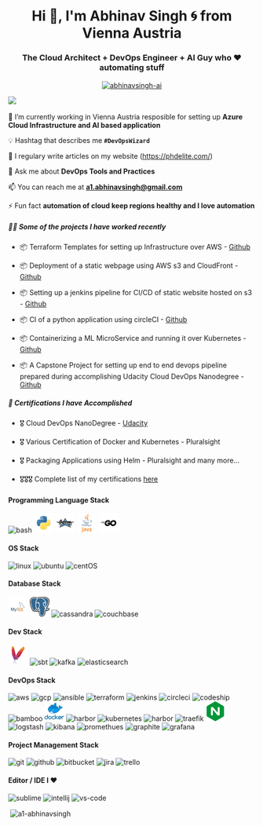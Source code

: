 <h1 align="center">Hi 👋, I'm Abhinav Singh 🌀 from Vienna Austria</h1>
<h3 align="center">The Cloud Architect + DevOps Engineer + AI Guy who ♥ automating stuff</h3>

<p align="center">
<a href="http://linkedin.com/in/abhinavsingh-ai" target="blank">
  <img align="center" src="https://cdn.jsdelivr.net/npm/simple-icons@3/icons/linkedin.svg" alt="abhinavsingh-ai" width="22px" />
</a>
</p>

![](https://komarev.com/ghpvc/?username=yatharth0045&style=flat-square&color=blue)

🏢 I’m currently working in Vienna Austria resposible for setting up **Azure Cloud Infrastructure and AI based application**

💡 Hashtag that describes me **`#DevOpsWizard`**

📝 I regulary write articles on my website (https://phdelite.com/)

💬 Ask me about **DevOps Tools and Practices**

📫 You can reach me at **a1.abhinavsingh@gmail.com**

⚡ Fun fact **automation of cloud keep regions healthy and I love automation** 

##### 👨‍💻 Some of the projects I have worked recently

- 📦 Terraform Templates for setting up Infrastructure over AWS - [Github](https://github.com/a1-abhinavsingh/terraform-quickstart)

- 📦 Deployment of a static webpage using AWS s3 and CloudFront - [Github](https://github.com/a1-abhinavsingh/s3-cloudFront)

- 📦 Setting up a jenkins pipeline for CI/CD of static website hosted on s3 - [Github](https://github.com/a1-abhinavsingh/static)

- 📦 CI of a python application using circleCI - [Github](https://github.com/a1-abhinavsingh/docker-python-app)

- 📦 Containerizing a ML MicroService and running it over Kubernetes - [Github](https://github.com/a1-abhinavsingh/operationalize-ml-microservice-api)

- 📦 A Capstone Project for setting up end to end devops pipeline prepared during accomplishing Udacity Cloud DevOps Nanodegree - [Github](https://github.com/a1-abhinavsingh/capstone-udacity)   

##### 🧾 Certifications I have Accomplished

- 🎖 Cloud DevOps NanoDegree - [Udacity](https://graduation.udacity.com/confirm/CJFQAAKGVM)

- 🎖 Various Certification of Docker and Kubernetes - Pluralsight

- 🎖 Packaging Applications using Helm - Pluralsight and many more...

- 🎖🎖🎖 Complete list of my certifications [here](https://stackoverflow.com/users/story/81772298843)

#### Programming Language Stack
<p align="left"><img src="https://www.vectorlogo.zone/logos/gnu_bash/gnu_bash-icon.svg" alt="bash" title="bash" title="bash" width="40" height="40"/>  
  <img src="https://raw.githubusercontent.com/github/explore/80688e429a7d4ef2fca1e82350fe8e3517d3494d/topics/python/python.png" alt="python" title="python" width="40" height="40"/> 
  <img src="https://raw.githubusercontent.com/github/explore/b15b6cf1726418913aafbf337a749dded180279d/topics/groovy/groovy.png" alt="groovy" title="groovy" width="40" height="40"/>  
  <img src="https://raw.githubusercontent.com/github/explore/80688e429a7d4ef2fca1e82350fe8e3517d3494d/topics/java/java.png" alt="java" title="C#" width="40" height="40"/>  
  <img src="https://raw.githubusercontent.com/github/explore/80688e429a7d4ef2fca1e82350fe8e3517d3494d/topics/go/go.png" alt="go" title="go" width="40" height="40"/> </p>

#### OS Stack
<p align="left">
  <img src="https://brandlogos.net/wp-content/uploads/2020/03/Linux-logo.png" alt="linux" title="linux" width="40" height="40"/>  
  <img src="https://www.vectorlogo.zone/logos/ubuntu/ubuntu-icon.svg" alt="ubuntu" title="ubuntu" width="40" height="40"/>  
  <img src="https://www.vectorlogo.zone/logos/centos/centos-icon.svg" alt="centOS" title="centOS" width="40" height="40"/> </p>

#### Database Stack
<p align="left"><img src="https://raw.githubusercontent.com/github/explore/80688e429a7d4ef2fca1e82350fe8e3517d3494d/topics/mysql/mysql.png" alt="mysql" title="mysql" width="40" height="40"/>  
  <img src="https://raw.githubusercontent.com/github/explore/80688e429a7d4ef2fca1e82350fe8e3517d3494d/topics/postgresql/postgresql.png" alt="postgresql" title="postgresql" width="40" height="40"/>  
  <img src="https://www.vectorlogo.zone/logos/apache_cassandra/apache_cassandra-icon.svg" alt="cassandra" title="cassandra" width="40" height="40"/> 
  <img src="https://www.vectorlogo.zone/logos/couchbase/couchbase-icon.svg" alt="couchbase" title="couchbase" width="40" height="40"/> </p>

#### Dev Stack
<p align="left"><img src="https://raw.githubusercontent.com/vscode-icons/vscode-icons/72101ee333eca9219ac9a7c14d4834eef8e4c64b/icons/file_type_maven.svg" alt="maven" title="maven" width="40" height="40"/> <img src="https://www.vectorlogo.zone/logos/scala-sbt/scala-sbt-icon.svg" alt="sbt" title="sbt" width="40" height="40"/> <img src="https://www.vectorlogo.zone/logos/apache_kafka/apache_kafka-icon.svg" alt="kafka" title="kafka" width="40" height="40"/> <img src="https://www.vectorlogo.zone/logos/elastic/elastic-icon.svg" alt="elasticsearch" title="elasticsearch" width="40" height="40"/> </p>

#### DevOps Stack 
<p align="left"><img src="https://www.vectorlogo.zone/logos/amazon_aws/amazon_aws-icon.svg" alt="aws" title="aws" width="40" height="40"/> 
  <img src="https://www.vectorlogo.zone/logos/google_cloud/google_cloud-icon.svg" alt="gcp" title="gcp" width="40" height="40"/>  
  <img src="https://www.vectorlogo.zone/logos/ansible/ansible-icon.svg" alt="ansible" title="ansible" width="40" height="40"/> 
  <img src="https://www.vectorlogo.zone/logos/terraformio/terraformio-icon.svg" alt="terraform" title="terraform" width="40" height="40"/> 
  <img src="https://www.vectorlogo.zone/logos/jenkins/jenkins-icon.svg" alt="jenkins" title="jenkins" width="40" height="40"/>  
  <img src="https://www.vectorlogo.zone/logos/circleci/circleci-icon.svg" alt="circleci" title="circleci" width="40" height="40"/> 
  <img src="https://www.vectorlogo.zone/logos/codeship/codeship-icon.svg" alt="codeship" title="codeship" width="40" height="40"/> 
  <img src="https://www.vectorlogo.zone/logos/atlassian_bamboo/atlassian_bamboo-icon.svg" alt="bamboo" title="bamboo" width="40" height="40"/> 
  <img src="https://raw.githubusercontent.com/github/explore/80688e429a7d4ef2fca1e82350fe8e3517d3494d/topics/docker/docker.png" alt="docker" title="docker" width="40" height="40"/>  
  <img src="https://www.vectorlogo.zone/logos/goharborio/goharborio-icon.svg" alt="harbor" title="harbor" width="40" height="40"/> 
  <img src="https://www.vectorlogo.zone/logos/kubernetes/kubernetes-icon.svg" alt="kubernetes" title="kubernetes" width="40" height="40"/>  
  <img src="https://www.vectorlogo.zone/logos/helmsh/helmsh-icon.svg" alt="harbor" title="harbor" width="40" height="40"/> 
  <img src="https://www.vectorlogo.zone/logos/traefikio/traefikio-icon.svg" alt="traefik" title="traefik" width="40" height="40"/> 
  <img src="https://raw.githubusercontent.com/github/explore/85cceaeeaf993ca35664dc37ea24f9237fbbfc14/topics/nginx/nginx.png" alt="nginx" title="nginx" width="40" height="40"/>  
  <img src="https://www.vectorlogo.zone/logos/elasticco_logstash/elasticco_logstash-icon.svg" alt="logstash" title="logstash" width="40" height="40"/> 
  <img src="https://www.vectorlogo.zone/logos/elasticco_kibana/elasticco_kibana-icon.svg" alt="kibana" title="kibana" width="40" height="40"/> 
  <img src="https://www.vectorlogo.zone/logos/prometheusio/prometheusio-icon.svg" alt="promethues" title="promethues" width="40" height="40"/> 
  <img src="https://www.vectorlogo.zone/logos/graphiteapp/graphiteapp-icon.svg" alt="graphite" title="graphite" width="40" height="40"/> 
  <img src="https://www.vectorlogo.zone/logos/grafana/grafana-icon.svg" alt="grafana" title="grafana" width="40" height="40"/> </p>

#### Project Management Stack
<p align="left"><img src="https://www.vectorlogo.zone/logos/git-scm/git-scm-icon.svg" alt="git" title="git" width="40" height="40"/>  
  <img src="https://www.vectorlogo.zone/logos/github/github-icon.svg" alt="github" title="github" width="40" height="40"/> 
  <img src="https://www.vectorlogo.zone/logos/bitbucket/bitbucket-icon.svg" alt="bitbucket" title="bitbucket" width="40" height="40"/>  
  <img src="https://www.vectorlogo.zone/logos/atlassian_jira/atlassian_jira-icon.svg" alt="jira" title="jira" width="40" height="40"/> 
  <img src="https://www.vectorlogo.zone/logos/trello/trello-icon.svg" alt="trello" title="trello" width="40" height="40"/></p>

#### Editor / IDE I ♥
<p align="left"><img src="https://cdn.worldvectorlogo.com/logos/sublime-text.svg" alt="sublime" title="sublime" width="40" height="40"/> 
  <img src="https://cdn.worldvectorlogo.com/logos/intellij-idea-1.svg" alt="intellij" title="intellij" width="40" height="40"/> 
  <img src="https://www.vectorlogo.zone/logos/visualstudio_code/visualstudio_code-icon.svg" alt="vs-code" title="vs-code" width="40" height="40"/> </p>

<p>&nbsp;<img align="center" src="https://github-readme-stats.vercel.app/api?username=abhinavsingh-a1&show_icons=true&hide=stars,issues" alt="a1-abhinavsingh" /></p>
